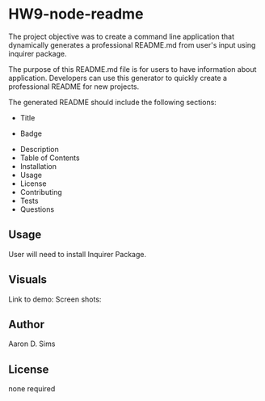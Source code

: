 # HW9-node-readme

The project objective was to create a command line application that dynamically generates a professional README.md from user's input using inquirer package.

The purpose of this README.md file is for users to have information about application. Developers can use this generator to quickly create a professional README for new projects.

The generated README should include the following sections:

- Title

* Badge

- Description
- Table of Contents
- Installation
- Usage
- License
- Contributing
- Tests
- Questions

## Usage

User will need to install Inquirer Package.

## Visuals

Link to demo:
Screen shots:

## Author

Aaron D. Sims

## License

none required
